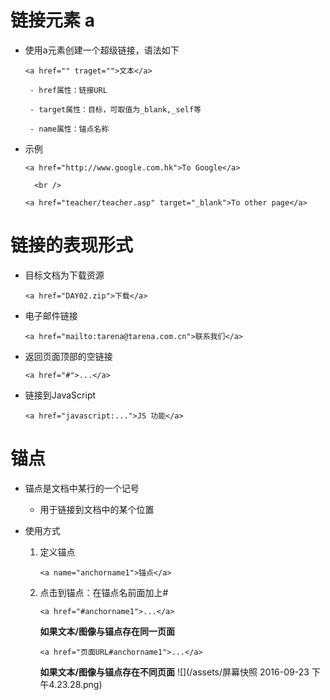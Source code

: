 # 链接元素 a

 - 使用a元素创建一个超级链接，语法如下

       <a href="" traget="">文本</a>

        - href属性：链接URL

        - target属性：目标，可取值为_blank,_self等

        - name属性：锚点名称

 - 示例

       <a href="http://www.google.com.hk">To Google</a>

         <br />

       <a href="teacher/teacher.asp" target="_blank">To other page</a>

# 链接的表现形式

 - 目标文档为下载资源

       <a href="DAY02.zip">下载</a>

 - 电子邮件链接

       <a href="mailto:tarena@tarena.com.cn">联系我们</a>

 - 返回页面顶部的空链接

       <a href="#">...</a>

 - 链接到JavaScript

       <a href="javascript:...">JS 功能</a>

# 锚点

 - 锚点是文档中某行的一个记号

   - 用于链接到文档中的某个位置

 - 使用方式

   1. 定义锚点

          <a name="anchorname1">锚点</a>

   2. 点击到锚点：在锚点名前面加上#

          <a href="#anchorname1">...</a>

      **如果文本/图像与锚点存在同一页面**
  
          <a href="页面URL#anchorname1">...</a>

      **如果文本/图像与锚点存在不同页面**
![](/assets/屏幕快照 2016-09-23 下午4.23.28.png)
